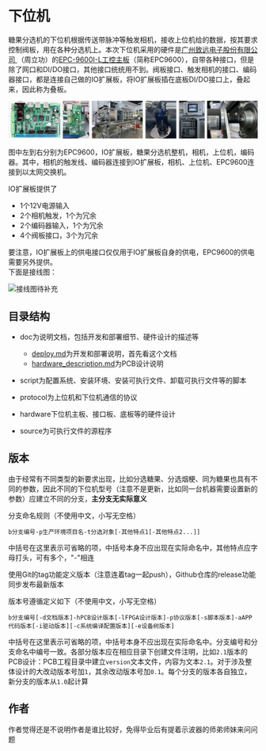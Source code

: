 # 下位机

糖果分选机的下位机根据传送带脉冲等触发相机，接收上位机给的数据，按其要求控制阀板，用在各种分选机上。本次下位机采用的硬件是[广州致远电子股份有限公司 ](https://www.zlg.cn/)（周立功）的[EPC-9600I-L工控主板](https://www.zlg.cn/ipc/ipc/product/id/77.html)（简称EPC9600），自带各种接口，但是除了网口和DI/DO接口，其他接口统统用不到。阀板接口、触发相机的接口、编码器接口，都是连接自己做的IO扩展板，将IO扩展板插在底板DI/DO接口上，叠起来，因此称为叠板。

![qwe](README.assets/qwe.png)

图中左到右分别为EPC9600，IO扩展板，糖果分选机整机，相机，上位机，编码器。其中，相机的触发线、编码器连接到IO扩展板，相机、上位机、EPC9600连接到以太网交换机。

IO扩展板提供了

- 1个12V电源输入
- 2个相机触发，1个为冗余
- 2个编码器输入，1个为冗余
- 4个阀板接口，3个为冗余

要注意，IO扩展板上的供电接口仅仅用于IO扩展板自身的供电，EPC9600的供电需要另外提供。<br>下面是接线图：

![接线图待补充](README.assets/接线图.png)

## 目录结构

- doc为说明文档，包括开发和部署细节、硬件设计的描述等
  - [deploy.md](./doc/deploy.md)为开发和部署说明，首先看这个文档
  - [hardware_description.md](./doc/hardware_description.md)为PCB设计说明

- script为配置系统、安装环境、安装可执行文件、卸载可执行文件等的脚本
- protocol为上位机和下位机通信的协议
- hardware下位机主板、接口板、底板等的硬件设计
- source为可执行文件的源程序

## 版本

由于经常有不同类型的新要求出现，比如分选糖果、分选烟梗、同为糖果也具有不同的参数，因此不同的下位机型号（注意不是更新，比如同一台机器需要设置新的参数）应建立不同的分支，**主分支无实际意义**

分支命名规则（不使用中文，小写无空格）

```shell
b分支编号-p生产环境项目名-t分选对象[-其他特点1[-其他特点2...]]
```

中括号在这里表示可省略的项，中括号本身不应出现在实际命名中，其他特点应字母打头，可有多个，"-"相连

使用Git的tag功能定义版本（注意连着tag一起push），Github仓库的release功能同步发布最新版本

版本号遵循定义如下（不使用中文，小写无空格）

```shell
b分支编号[-d文档版本]-hPCB设计版本[-lFPGA设计版本]-p协议版本[-s脚本版本]-aAPP代码版本[-i驱动版本][-c系统编译配置版本][-e设备树版本]
```

中括号在这里表示可省略的项，中括号本身不应出现在实际命名中。分支编号和分支命名中编号一致。各部分版本应在相应目录下创建文件注明，比如`2.1`版本的PCB设计：PCB工程目录中建立`version`文本文件，内容为文本`2.1`。对于涉及整体设计的大改动版本号加`1`，其余改动版本号加`0.1`。每个分支的版本各自独立，新分支的版本从`1.0`起计算

##  作者

作者觉得还是不说明作者是谁比较好，免得毕业后有提着示波器的师弟师妹来问问题